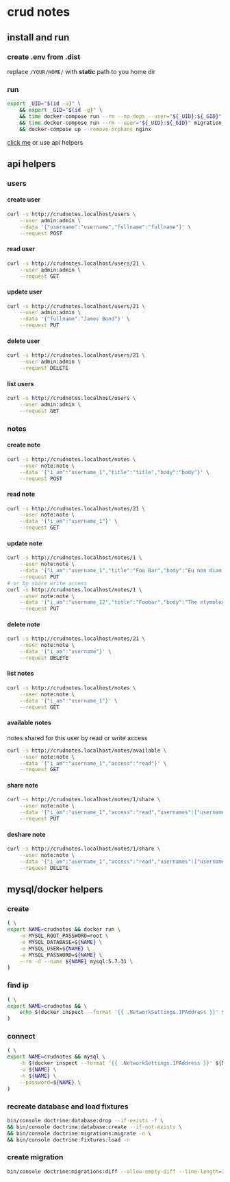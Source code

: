 # crud notes #
## install and run ##
### create .env from .dist ###
replace `/YOUR/HOME/` with **static** path to you home dir
### run ###
```bash
export _UID="$(id -u)" \
    && export _GID="$(id -g)" \
    && time docker-compose run --rm --no-deps --user="${_UID}:${_GID}" composer \
    && time docker-compose run --rm --user="${_UID}:${_GID}" migration_and_fixtures \
    && docker-compose up --remove-orphans nginx
```
[click me](http://crudnotes.localhost) or use api helpers
## api helpers ##
### users ###
#### create user #### 
```bash
curl -s http://crudnotes.localhost/users \
    --user admin:admin \
    --data '{"username":"username","fullname":"fullname"}' \
    --request POST
```
#### read user #### 
```bash
curl -s http://crudnotes.localhost/users/21 \
    --user admin:admin \
    --request GET
```
#### update user #### 
```bash
curl -s http://crudnotes.localhost/users/21 \
    --user admin:admin \
    --data '{"fullname":"James Bond"}' \
    --request PUT
```
#### delete user #### 
```bash
curl -s http://crudnotes.localhost/users/21 \
    --user admin:admin \
    --request DELETE
```
#### list users ####
```bash
curl -s http://crudnotes.localhost/users \
    --user admin:admin \
    --request GET
```
### notes ###
#### create note ####
```bash
curl -s http://crudnotes.localhost/notes \
    --user note:note \
    --data '{"i_am":"username_1","title":"title","body":"body"}' \
    --request POST
```
#### read note #### 
```bash
curl -s http://crudnotes.localhost/notes/21 \
    --user note:note \
    --data '{"i_am":"username_1"}' \
    --request GET
```
#### update note #### 
```bash
curl -s http://crudnotes.localhost/notes/1 \
    --user note:note \
    --data '{"i_am":"username_1","title":"Foo Bar","body":"Eu non diam phasellus vestibulum lorem sed risus ultricies tristiqu"}' \
    --request PUT
# or by share write access
curl -s http://crudnotes.localhost/notes/1 \
    --user note:note \
    --data '{"i_am":"username_12","title":"Foobar","body":"The etymology of foobar is generally traced to the World War II military slang FUBAR"}' \
    --request PUT
```
#### delete note #### 
```bash
curl -s http://crudnotes.localhost/notes/21 \
    --user note:note \
    --data '{"i_am":"username"}' \
    --request DELETE
```
#### list notes ####
```bash
curl -s http://crudnotes.localhost/notes \
    --user note:note \
    --data '{"i_am":"username_1"}' \
    --request GET
```
#### available notes ####
notes shared for this user by read or write access
```bash
curl -s http://crudnotes.localhost/notes/available \
    --user note:note \
    --data '{"i_am":"username_1","access":"read"}' \
    --request GET
```
#### share note ####
```bash
curl -s http://crudnotes.localhost/notes/1/share \
    --user note:note \
    --data '{"i_am":"username_1","access":"read","usernames":["username_3","username_4"]}' \
    --request PUT
```
#### deshare note ####
```bash
curl -s http://crudnotes.localhost/notes/1/share \
    --user note:note \
    --data '{"i_am":"username_1","access":"read","usernames":["username_3","username_4"]}' \
    --request DELETE
```
## mysql/docker helpers ##
### create ###
```bash
( \
export NAME=crudnotes && docker run \
    -e MYSQL_ROOT_PASSWORD=root \
    -e MYSQL_DATABASE=${NAME} \
    -e MYSQL_USER=${NAME} \
    -e MYSQL_PASSWORD=${NAME} \
    --rm -d --name ${NAME} mysql:5.7.31 \
)
```
### find ip ###
```bash
( \
export NAME=crudnotes && \
    echo $(docker inspect --format '{{ .NetworkSettings.IPAddress }}' ${NAME}) \
)
```
### connect ###
```bash
( \
export NAME=crudnotes && mysql \
    -h $(docker inspect --format '{{ .NetworkSettings.IPAddress }}' ${NAME}) \
    -u ${NAME} \
    -n ${NAME} \
    --password=${NAME} \
)
```
### recreate database and load fixtures ###
```bash
bin/console doctrine:database:drop --if-exists -f \
&& bin/console doctrine:database:create --if-not-exists \
&& bin/console doctrine:migrations:migrate -n \
&& bin/console doctrine:fixtures:load -n
```
### create migration ###
```bash
bin/console doctrine:migrations:diff --allow-empty-diff --line-length=120 --formatted -n
```